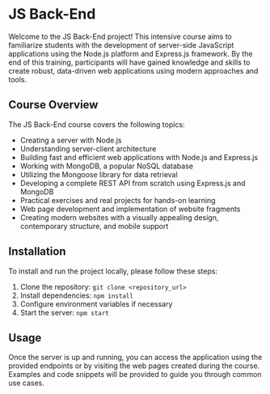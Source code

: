 # JS Back-End

Welcome to the JS Back-End project! This intensive course aims to familiarize students with the development of server-side JavaScript applications using the Node.js platform and Express.js framework. By the end of this training, participants will have gained knowledge and skills to create robust, data-driven web applications using modern approaches and tools.

## Course Overview

The JS Back-End course covers the following topics:

- Creating a server with Node.js
- Understanding server-client architecture
- Building fast and efficient web applications with Node.js and Express.js
- Working with MongoDB, a popular NoSQL database
- Utilizing the Mongoose library for data retrieval
- Developing a complete REST API from scratch using Express.js and MongoDB
- Practical exercises and real projects for hands-on learning
- Web page development and implementation of website fragments
- Creating modern websites with a visually appealing design, contemporary structure, and mobile support

## Installation

To install and run the project locally, please follow these steps:

1. Clone the repository: `git clone <repository_url>`
2. Install dependencies: `npm install`
3. Configure environment variables if necessary
4. Start the server: `npm start`

## Usage

Once the server is up and running, you can access the application using the provided endpoints or by visiting the web pages created during the course. Examples and code snippets will be provided to guide you through common use cases.
